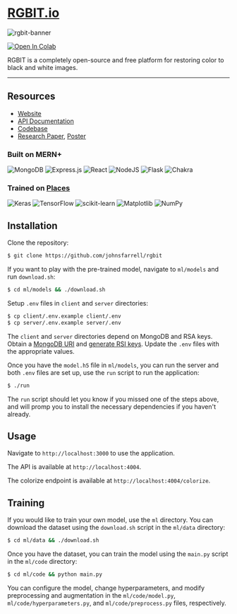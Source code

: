 # [RGBIT.io](https://johnsfarrell.github.io/rgbit)

![rgbit-banner](https://github.com/johnsfarrell/rgbit/assets/69059806/296c18cd-892d-4507-817a-dbd45f3ee2e0)

<a target="_blank" href="https://colab.research.google.com/drive/19NxWsLflGo_u9sioDphrf0NqSCngD3kc?usp=sharing">
  <img src="https://colab.research.google.com/assets/colab-badge.svg" alt="Open In Colab"/>
</a>

RGBIT is a completely open-source and free platform for restoring color to black and white images. 

<hr>

## Resources

- [Website](https://johnsfarrell.github.io/rgbit)
- [API Documentation](https://johnsfarrell.github.io/rgbit#api)
- [Codebase](https://github.com/johnsfarrell/rgbit)
- [Research Paper](https://johnsfarrell.github.io/rgbit/research.pdf), [Poster](https://johnsfarrell.github.io/rgbit/poster.pdf)

### Built on MERN+

![MongoDB](https://img.shields.io/badge/MongoDB-%234ea94b.svg?style=for-the-badge&logo=mongodb&logoColor=white) ![Express.js](https://img.shields.io/badge/express.js-%23404d59.svg?style=for-the-badge&logo=express&logoColor=%2361DAFB) ![React](https://img.shields.io/badge/react-%2320232a.svg?style=for-the-badge&logo=react&logoColor=%2361DAFB) ![NodeJS](https://img.shields.io/badge/node.js-6DA55F?style=for-the-badge&logo=node.js&logoColor=white) ![Flask](https://img.shields.io/badge/flask-%23000.svg?style=for-the-badge&logo=flask&logoColor=white) ![Chakra](https://img.shields.io/badge/chakra-%234ED1C5.svg?style=for-the-badge&logo=chakraui&logoColor=white)

### Trained on [Places](http://places.csail.mit.edu/)

![Keras](https://img.shields.io/badge/Keras-%23D00000.svg?style=for-the-badge&logo=Keras&logoColor=white) ![TensorFlow](https://img.shields.io/badge/TensorFlow-%23FF6F00.svg?style=for-the-badge&logo=TensorFlow&logoColor=white) ![scikit-learn](https://img.shields.io/badge/scikit--learn-%23F7931E.svg?style=for-the-badge&logo=scikit-learn&logoColor=white) ![Matplotlib](https://img.shields.io/badge/Matplotlib-%23ffffff.svg?style=for-the-badge&logo=Matplotlib&logoColor=black) ![NumPy](https://img.shields.io/badge/numpy-%23013243.svg?style=for-the-badge&logo=numpy&logoColor=white)

## Installation

Clone the repository:

```bash
$ git clone https://github.com/johnsfarrell/rgbit
```

If you want to play with the pre-trained model, navigate to `ml/models` and run `download.sh`:

```bash
$ cd ml/models && ./download.sh
```

Setup `.env` files in `client` and `server` directories:

```bash
$ cp client/.env.example client/.env
$ cp server/.env.example server/.env
```

The `client` and `server` directories depend on MongoDB and RSA keys. Obtain a [MongoDB URI](https://www.mongodb.com/resources/products/platform/mongodb-atlas-tutorial) and [generate RSI keys](https://www.ssh.com/ssh/keygen/). Update the `.env` files with the appropriate values.

Once you have the `model.h5` file in `ml/models`, you can run the server and both `.env` files are set up, use the `run` script to run the application:

```bash
$ ./run
```

The `run` script should let you know if you missed one of the steps above, and will promp you to install the necessary dependencies if you haven't already.

## Usage

Navigate to `http://localhost:3000` to use the application.

The API is available at `http://localhost:4004`.

The colorize endpoint is available at `http://localhost:4004/colorize`.

## Training

If you would like to train your own model, use the `ml` directory. You can download the dataset using the `download.sh` script in the `ml/data` directory:

```bash
$ cd ml/data && ./download.sh
```

Once you have the dataset, you can train the model using the `main.py` script in the `ml/code` directory:

```bash
$ cd ml/code && python main.py
```

You can configure the model, change hyperparameters, and modify preprocessing and augmentation in the `ml/code/model.py`, `ml/code/hyperparameters.py`, and `ml/code/preprocess.py` files, respectively.

